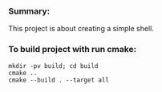 ### Summary:
This project is about creating a simple shell.

### To build project with run cmake:
    mkdir -pv build; cd build
    cmake ..
    cmake --build . --target all
